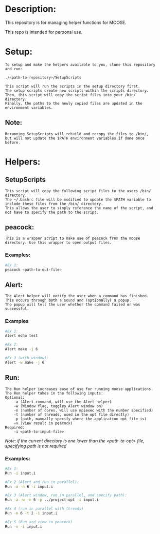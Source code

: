 # Description:

This repository is for managing helper functions for MOOSE.

This repo is intended for personal use.

# Setup:
    To setup and make the helpers available to you, clone this repository and run:
```Bash
./<path-to-repository>/SetupScripts
```
    This script will run the scripts in the setup directory first. 
    The setup scripts create new scripts within the scripts directory.
    Then, this script will copy the script files into your /bin/ directory.
    Finally, the paths to the newly copied files are updated in the environment variables.
## Note:
    Rerunning SetupScripts will rebuild and recopy the files to /bin/,
    but will not update the $PATH environment variables if done once before.

# Helpers:

## SetupScripts
    This script will copy the following script files to the users /bin/ directory.
    The ~/.bashrc file will be modified to update the $PATH variable to include these files from the /bin/ directory.
    This allows the user to simply reference the name of the script, and not have to specify the path to the script.

## peacock:
    This is a wrapper script to make use of peacock from the moose directory. Use this wrapper to open output files.
### Examples:
```Bash
#Ex 1:
peacock <path-to-out-file>
```

## Alert:
    The Alert helper will notify the user when a command has finished. 
    This occurs through both a sound and (optionally) a popup.
    The popup will tell the user whether the command failed or was successful.
### Examples
```Bash
#Ex 1:
Alert echo test

#Ex 2:
Alert make -j 6

#Ex 3 (with window):
Alert -w make -j 6
```

## Run:
    The Run helper increases ease of use for running moose applications.
    The Run helper takes in the following inputs:
    Optional:
        -a (Alert command, will use the Alert helper)
        -w (Window flag, toggles Alert window on)
        -n (number of cores, will use mpiexec with the number specified)
        -t (number of threads, used in the opt file directly)
        -p (path, manually specify where the application opt file is)
        -v (View result in peacock)
    Required:
        -i <path-to-input-file>
*Note: if the current directory is one lower than the \<path-to-opt\> file, specifying path is not required*

### Examples:
```Bash
#Ex 1:
Run -i input.i

#Ex 2 (Alert and run in parallel):
Run -a -n 6 -i input.i

#Ex 3 (Alert window, run in parallel, and specify path):
Run -a -w -n 6 -p ../project-opt -i input.i

#Ex 4 (run in parallel with threads)
Run -n 6 -t 2 -i input.i

#Ex 5 (Run and view in peacock)
Run -v -i input.i
```